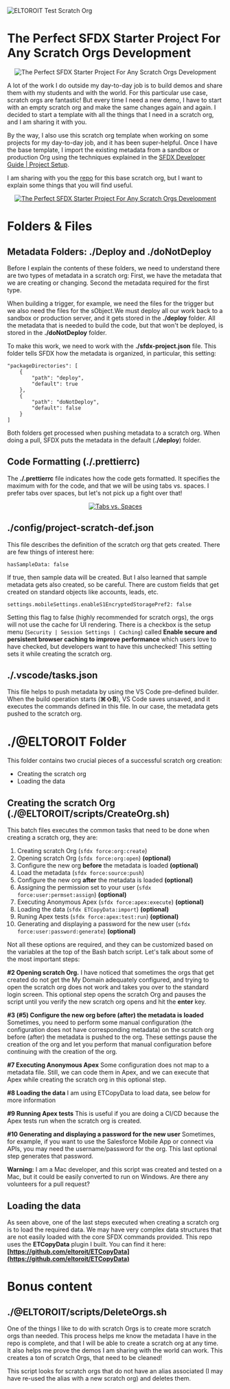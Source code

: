 ![ELTOROIT Test Scratch Org](https://github.com/eltoroit/T1/workflows/ELTOROIT%20Test%20Scratch%20Org/badge.svg)

# The Perfect SFDX Starter Project For Any Scratch Orgs Development

<p align="center">
	<img src="https://github.com/eltoroit/ETScratchOrgsStarter/blob/blog/@ELTOROIT/blog/HeaderImage.png?raw=true" alt="The Perfect SFDX Starter Project For Any Scratch Orgs Development" />
</p>

A lot of the work I do outside my day-to-day job is to build demos and share them with my students and with the world. For this particular use case, scratch orgs are fantastic! But every time I need a new demo, I have to start with an empty scratch org and make the same changes again and again. I decided to start a template with all the things that I need in a scratch org, and I am sharing it with you.

By the way, I also use this scratch org template when working on some projects for my day-to-day job, and it has been super-helpful. Once I have the base template, I import the existing metadata from a sandbox or production Org using the techniques explained in the [SFDX Developer Guide | Project Setup](https://developer.salesforce.com/docs/atlas.en-us.sfdx_dev.meta/sfdx_dev/sfdx_dev_workspace_setup.htm).

I am sharing with you the [repo](https://github.com/eltoroit/ETScratchOrgsStarter) for this base scratch org, but I want to explain some things that you will find useful.

<p align="center">
<a href="https://github.com/eltoroit/ETScratchOrgsStarter" target="_blank"><img src="https://github.com/eltoroit/ETScratchOrgsStarter/blob/blog/@ELTOROIT/blog/RepoLink.png?raw=true" alt="The Perfect SFDX Starter Project For Any Scratch Orgs Development" /></a>
</p>

# Folders & Files

## Metadata Folders: ./Deploy and ./doNotDeploy

Before I explain the contents of these folders, we need to understand there are two types of metadata in a scratch org: First, we have the metadata that we are creating or changing. Second the metadata required for the first type.

When building a trigger, for example, we need the files for the trigger but we also need the files for the sObject.We must deploy all our work back to a sandbox or production server, and it gets stored in the **./deploy** folder. All the metadata that is needed to build the code, but that won't be deployed, is stored in the **./doNotDeploy** folder.

To make this work, we need to work with the **./sfdx-project.json** file. This folder tells SFDX how the metadata is organized, in particular, this setting:

```
"packageDirectories": [
	{
		"path": "deploy",
		"default": true
	},
	{
		"path": "doNotDeploy",
		"default": false
	}
]
```

Both folders get processed when pushing metadata to a scratch org. When doing a pull, SFDX puts the metadata in the default (**./deploy**) folder.

## Code Formatting (./.prettierrc)

The **./.prettierrc** file indicates how the code gets formatted. It specifies the maximum with for the code, and that we will be using tabs vs. spaces. I prefer tabs over spaces, but let's not pick up a fight over that!

<!--
<p align="center"><iframe src="https://www.youtube.com/embed/SsoOG6ZeyUI?wmode=transparent&amp;showinfo=0" width="560" height="315" frameborder="0" allowfullscreen="allowfullscreen"></iframe></p>
-->

<div align="center">
  <a href="https://www.youtube.com/watch?v=SsoOG6ZeyUI" target="_blank"><img src="https://github.com/eltoroit/ETScratchOrgsStarter/blob/blog/@ELTOROIT/blog/TabsVsSpaces.png?raw=true" alt="Tabs vs. Spaces"></a>
</div>

## ./config/project-scratch-def.json

This file describes the definition of the scratch org that gets created. There are few things of interest here:

`hasSampleData: false`

If true, then sample data will be created. But I also learned that sample metadata gets also created, so be careful. There are custom fields that get created on standard objects like accounts, leads, etc.

`settings.mobileSettings.enableS1EncryptedStoragePref2: false`

Setting this flag to false (highly recommended for scratch orgs), the orgs will not use the cache for UI rendering. There is a checkbox is the setup menu (`Security | Session Settings | Caching`) called **Enable secure and persistent browser caching to improve performance** which users love to have checked, but developers want to have this unchecked! This setting sets it while creating the scratch org.

## ./.vscode/tasks.json

This file helps to push metadata by using the VS Code pre-defined builder. When the build operation starts (**⌘⇧B**), VS Code saves unsaved, and it executes the commands defined in this file. In our case, the metadata gets pushed to the scratch org.

# ./@ELTOROIT Folder

This folder contains two crucial pieces of a successful scratch org creation:

-   Creating the scratch org
-   Loading the data

## Creating the scratch Org (./@ELTOROIT/scripts/CreateOrg.sh)

This batch files executes the common tasks that need to be done when creating a scratch org, they are:

1.  Creating scratch Org (`sfdx force:org:create`)
2.  Opening scratch Org (`sfdx force:org:open`) **(optional)**
3.  Configure the new org **before** the metadata is loaded **(optional)**
4.  Load the metadata (`sfdx force:source:push`)
5.  Configure the new org **after** the metadata is loaded **(optional)**
6.  Assigning the permission set to your user (`sfdx force:user:permset:assign`) **(optional)**
7.  Executing Anonymous Apex (`sfdx force:apex:execute`) **(optional)**
8.  Loading the data (`sfdx ETCopyData:import`) **(optional)**
9.  Runing Apex tests (`sfdx force:apex:test:run`) **(optional)**
10. Generating and displaying a password for the new user (`sfdx force:user:password:generate`) **(optional)**

Not all these options are required, and they can be customized based on the variables at the top of the Bash batch script. Let's talk about some of the most important steps:

**#2 Opening scratch Org.** I have noticed that sometimes the orgs that get created do not get the My Domain adequately configured, and trying to open the scratch org does not work and takes you over to the standard login screen. This optional step opens the scratch Org and pauses the script until you verify the new scratch org opens and hit the **enter** key.

**#3 (#5) Configure the new org before (after) the metadata is loaded** Sometimes, you need to perform some manual configuration (the configuration does not have corresponding metadata) on the scratch org before (after) the metadata is pushed to the org. These settings pause the creation of the org and let you perform that manual configuration before continuing with the creation of the org.

**#7 Executing Anonymous Apex** Some configuration does not map to a metadata file. Still, we can code them in Apex, and we can execute that Apex while creating the scratch org in this optional step.

**#8 Loading the data** I am using ETCopyData to load data, see below for more information

**#9 Running Apex tests** This is useful if you are doing a CI/CD because the Apex tests run when the scratch org is created.

**#10 Generating and displaying a password for the new user** Sometimes, for example, if you want to use the Salesforce Mobile App or connect via APIs, you may need the username/password for the org. This last optional step generates that password.

**Warning:** I am a Mac developer, and this script was created and tested on a Mac, but it could be easily converted to run on Windows. Are there any volunteers for a pull request?

## Loading the data

As seen above, one of the last steps executed when creating a scratch org is to load the required data. We may have very complex data structures that are not easily loaded with the core SFDX commands provided. This repo uses the **ETCopyData** plugin I built. You can find it here: **[https://github.com/eltoroit/ETCopyData](https://github.com/eltoroit/ETCopyData)**

# Bonus content

## ./@ELTOROIT/scripts/DeleteOrgs.sh

One of the things I like to do with scratch Orgs is to create more scratch orgs than needed. This process helps me know the metadata I have in the repo is complete, and that I will be able to create a scratch org at any time. It also helps me prove the demos I am sharing with the world can work. This creates a ton of scratch Orgs, that need to be cleaned!

This script looks for scratch orgs that do not have an alias associated (I may have re-used the alias with a new scratch org) and deletes them.
